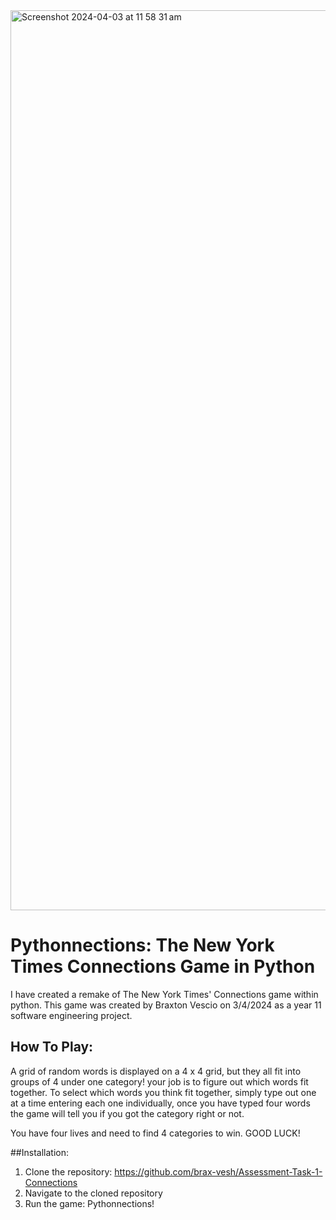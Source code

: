 <img width="1440" alt="Screenshot 2024-04-03 at 11 58 31 am" src="https://github.com/brax-vesh/Assessment-Task-1-Connections/assets/158243067/9a7e4f15-8031-4d7f-a6ce-c5c6c5f87e8a">

# Pythonnections: The New York Times Connections Game in Python

 I have created a remake of The New York Times' Connections game within python. This game was created by Braxton Vescio on 3/4/2024 as a year 11 software engineering project.

 ## How To Play:

 A grid of random words is displayed on a 4 x 4 grid, but they all fit into groups of 4 under one category! your job is to figure out which words fit together. To select which words you think fit together, simply type out one at a time entering each one individually, once you have typed four words the game will tell you if you got the category right or not.
 
 You have four lives and need to find 4 categories to win. GOOD LUCK!

 ##Installation:

 1. Clone the repository: https://github.com/brax-vesh/Assessment-Task-1-Connections
 2. Navigate to the cloned repository
 3. Run the game: Pythonnections!
